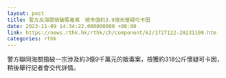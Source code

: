 ```yaml
---
layout: post
title: 警方及海關偵破販毒案　檢市值約3.9億元懷疑可卡因
date: 2023-11-09 14:34:22.000000000 +08:00
link: https://news.rthk.hk/rthk/ch/component/k2/1727122-20231109.htm
categories: rthk
---
```


警方聯同海關搗破一宗涉及約3億9千萬元的販毒案，檢獲約318公斤懷疑可卡因，稍後舉行記者會交代詳情。
